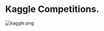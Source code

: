 # Kaggle Competitions.

![kaggle.png]("https://www.google.com/url?sa=i&url=https%3A%2F%2Fsudonull.com%2Fposts%2F17835-Competition-Kaggle-Home-Credit-Default-Risk-data-analysis-and-simple-predictive-models&psig=AOvVaw2CU1JvqNMOz2HF0gI3f0Cy&ust=1571315379211000&source=images&cd=vfe&ved=0CAIQjRxqFwoTCOC0iIvkoOUCFQAAAAAdAAAAABAP")
